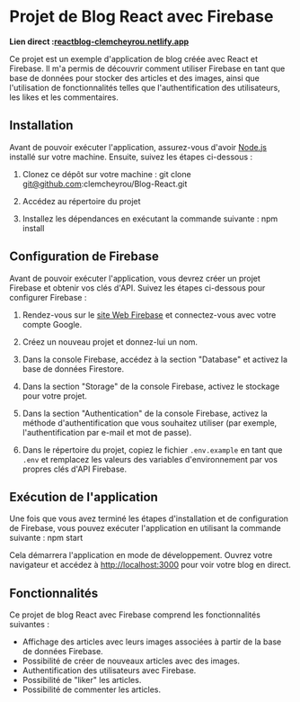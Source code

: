 # Projet de Blog React avec Firebase

**Lien direct :[reactblog-clemcheyrou.netlify.app](https://reactblog-clemcheyrou.netlify.app)**

Ce projet est un exemple d'application de blog créée avec React et Firebase. Il m'a permis de découvrir comment utiliser Firebase en tant que base de données pour stocker des articles et des images, ainsi que l'utilisation de fonctionnalités telles que l'authentification des utilisateurs, les likes et les commentaires.

## Installation

Avant de pouvoir exécuter l'application, assurez-vous d'avoir [Node.js](https://nodejs.org) installé sur votre machine. Ensuite, suivez les étapes ci-dessous :

1. Clonez ce dépôt sur votre machine : 
git clone git@github.com:clemcheyrou/Blog-React.git

2. Accédez au répertoire du projet


3. Installez les dépendances en exécutant la commande suivante :
npm install

## Configuration de Firebase

Avant de pouvoir exécuter l'application, vous devrez créer un projet Firebase et obtenir vos clés d'API. Suivez les étapes ci-dessous pour configurer Firebase :

1. Rendez-vous sur le [site Web Firebase](https://firebase.google.com) et connectez-vous avec votre compte Google.

2. Créez un nouveau projet et donnez-lui un nom.

3. Dans la console Firebase, accédez à la section "Database" et activez la base de données Firestore.

4. Dans la section "Storage" de la console Firebase, activez le stockage pour votre projet.

5. Dans la section "Authentication" de la console Firebase, activez la méthode d'authentification que vous souhaitez utiliser (par exemple, l'authentification par e-mail et mot de passe).

6. Dans le répertoire du projet, copiez le fichier `.env.example` en tant que `.env` et remplacez les valeurs des variables d'environnement par vos propres clés d'API Firebase.

## Exécution de l'application

Une fois que vous avez terminé les étapes d'installation et de configuration de Firebase, vous pouvez exécuter l'application en utilisant la commande suivante :
npm start 


Cela démarrera l'application en mode de développement. Ouvrez votre navigateur et accédez à [http://localhost:3000](http://localhost:3000) pour voir votre blog en direct.

## Fonctionnalités

Ce projet de blog React avec Firebase comprend les fonctionnalités suivantes :

- Affichage des articles avec leurs images associées à partir de la base de données Firebase.
- Possibilité de créer de nouveaux articles avec des images.
- Authentification des utilisateurs avec Firebase.
- Possibilité de "liker" les articles.
- Possibilité de commenter les articles.
